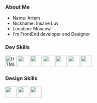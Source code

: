 <link rel="stylesheet" type='text/css' href="https://cdn.jsdelivr.net/gh/devicons/devicon@latest/devicon.min.css" />

### About Me

<ul>
  <li>Name: Artem</li>
  <li>Nickname: Insane Luv</li>
  <li>Location: Moscow</li>
  <li>I'm FrontEnd developer and Designer</li>
</ul>

### Dev Skills 
<p align="left">
<img title="HTML" width="36" heigh="36" src="https://cdn.jsdelivr.net/gh/devicons/devicon@latest/icons/html5/html5-original.svg" />
<img width="36" heigh="36" src="https://cdn.jsdelivr.net/gh/devicons/devicon@latest/icons/css3/css3-original.svg" />
<img width="36" heigh="36" src="https://cdn.jsdelivr.net/gh/devicons/devicon@latest/icons/git/git-original.svg" />
<img width="36" heigh="36" src="https://cdn.jsdelivr.net/gh/devicons/devicon@latest/icons/javascript/javascript-original.svg" />
<img width="36" heigh="36" src="https://cdn.jsdelivr.net/gh/devicons/devicon@latest/icons/typescript/typescript-original.svg" />
<img width="36" heigh="36" src="https://cdn.jsdelivr.net/gh/devicons/devicon@latest/icons/react/react-original.svg" />
<img width="36" heigh="36" src="https://cdn.jsdelivr.net/gh/devicons/devicon@latest/icons/reactrouter/reactrouter-original-wordmark.svg" />
</p>
              
### Design Skills
<p align="left">
<img width="36" heigh="36" src="https://cdn.jsdelivr.net/gh/devicons/devicon@latest/icons/photoshop/photoshop-original.svg" />
<img width="36" heigh="36" src="https://cdn.jsdelivr.net/gh/devicons/devicon@latest/icons/illustrator/illustrator-plain.svg" />
<img width="36" heigh="36" src="https://cdn.jsdelivr.net/gh/devicons/devicon@latest/icons/figma/figma-original.svg" />
</p>
                    
